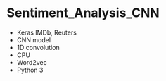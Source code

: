 # Sentiment_Analysis_CNN
- Keras IMDb, Reuters
- CNN model
- 1D convolution 
- CPU
- Word2vec
- Python 3
